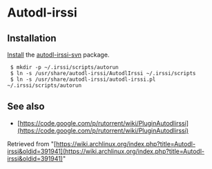 # Autodl-irssi

## Installation

[Install](/index.php/Install "Install") the [autodl-irssi-svn](https://aur.archlinux.org/packages/autodl-irssi-svn/) package.

```
 $ mkdir -p ~/.irssi/scripts/autorun
 $ ln -s /usr/share/autodl-irssi/AutodlIrssi ~/.irssi/scripts
 $ ln -s /usr/share/autodl-irssi/autodl-irssi.pl ~/.irssi/scripts/autorun

```

## See also

*   [https://code.google.com/p/rutorrent/wiki/PluginAutodlirssi](https://code.google.com/p/rutorrent/wiki/PluginAutodlirssi)

Retrieved from "[https://wiki.archlinux.org/index.php?title=Autodl-irssi&oldid=391941](https://wiki.archlinux.org/index.php?title=Autodl-irssi&oldid=391941)"